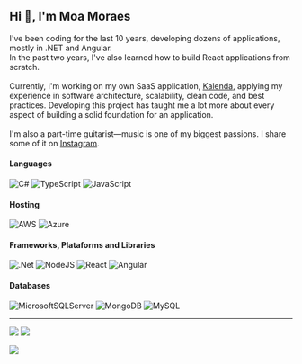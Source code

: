 <h2 align="left">Hi 👋, I'm Moa Moraes</h2>

I've been coding for the last 10 years, developing dozens of applications, mostly in .NET and Angular.<br>In the past two years, I've also learned how to build React applications from scratch.<br><br>Currently, I'm working on my own SaaS application, <a target="_blank" rel="noopener noreferrer" href="https://kalenda.com.br/">Kalenda</a>, applying my experience in software architecture, scalability, clean code, and best practices. Developing this project has taught me a lot more about every aspect of building a solid foundation for an application.<br><br>I'm also a part-time guitarist—music is one of my biggest passions. I share some of it on <a target="_blank" rel="noopener noreferrer" href="https://instagram.com/moaguitar">Instagram</a>.

<h4>Languages</h4>

![C#](https://img.shields.io/badge/c%23-%23239120.svg?style=flat&logo=csharp&logoColor=white) ![TypeScript](https://img.shields.io/badge/typescript-%23007ACC.svg?style=flat&logo=typescript&logoColor=white) ![JavaScript](https://img.shields.io/badge/javascript-%23323330.svg?style=flat&logo=javascript&logoColor=%23F7DF1E) </br>

<h4>Hosting</h4>

![AWS](https://img.shields.io/badge/AWS-%23FF9900.svg?style=flat&logo=amazon-aws&logoColor=white) ![Azure](https://img.shields.io/badge/azure-%230072C6.svg?style=flat&logo=microsoftazure&logoColor=white) </br>

<h4>Frameworks, Plataforms and Libraries</h4>

![.Net](https://img.shields.io/badge/.NET-5C2D91?style=flat&logo=.net&logoColor=white) ![NodeJS](https://img.shields.io/badge/node.js-6DA55F?style=flat&logo=node.js&logoColor=white) ![React](https://img.shields.io/badge/react-%2320232a.svg?style=flat&logo=react&logoColor=%2361DAFB) ![Angular](https://img.shields.io/badge/angular-%23DD0031.svg?style=flat&logo=angular&logoColor=white) </br>

<h4>Databases</h4>

![MicrosoftSQLServer](https://img.shields.io/badge/Microsoft%20SQL%20Server-CC2927?style=flat&logo=microsoft%20sql%20server&logoColor=white) ![MongoDB](https://img.shields.io/badge/MongoDB-%234ea94b.svg?style=flat&logo=mongodb&logoColor=white) ![MySQL](https://img.shields.io/badge/mysql-4479A1.svg?style=flat&logo=mysql&logoColor=white)

---
![](https://github-readme-stats.vercel.app/api/top-langs/?username=moamoraes&theme=dark&hide_border=true&include_all_commits=true&count_private=false&layout=compact)
![](https://github-readme-stats.vercel.app/api?username=moamoraes&theme=dark&hide_border=true&include_all_commits=true&count_private=false)

[![](https://visitcount.itsvg.in/api?id=moamoraes&icon=0&color=0)](https://visitcount.itsvg.in)
